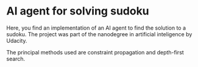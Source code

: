 # AI agent for solving sudoku
Here, you find an implementation of an AI agent to find the solution to a sudoku.
The project was part of the nanodegree in artificial inteligence by Udacity. 

The principal methods used are constraint propagation and depth-first search.
